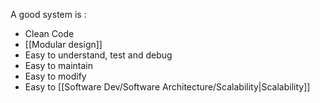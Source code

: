 A good system is :
- Clean Code
- [[Modular design]]
- Easy to understand, test and debug
- Easy to maintain
- Easy to modify
- Easy to [[Software Dev/Software Architecture/Scalability|Scalability]]

